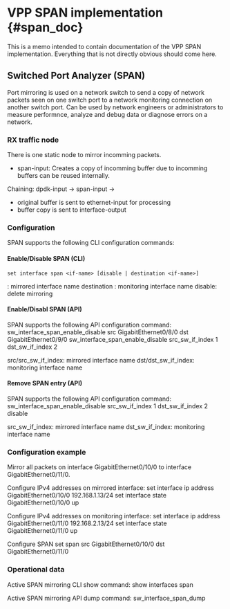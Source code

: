 # VPP SPAN implementation    {#span_doc}

This is a memo intended to contain documentation of the VPP SPAN implementation.
Everything that is not directly obvious should come here.


## Switched Port Analyzer (SPAN)
Port mirroring is used on a network switch to send a copy of network packets seen on one switch port to a network monitoring connection on another switch port.
Can be used by network engineers or administrators to measure performnce, analyze and debug data or diagnose errors on a network.

### RX traffic node
There is one static node to mirror incomming packets.
* span-input: Creates a copy of incomming buffer due to incomming buffers can be reused internally.

Chaining: dpdk-input -> span-input ->
* original buffer is sent to ethernet-input for processing
* buffer copy is sent to interface-output

### Configuration
SPAN supports the following CLI configuration commands:

#### Enable/Disable SPAN (CLI)
	set interface span <if-name> [disable | destination <if-name>]

<if-name>: mirrored interface name
destination <if-name>: monitoring interface name
disable: delete mirroring

#### Enable/Disabl SPAN (API)
SPAN supports the following API configuration command:
	sw_interface_span_enable_disable src GigabitEthernet0/8/0 dst GigabitEthernet0/9/0
	sw_interface_span_enable_disable src_sw_if_index 1 dst_sw_if_index 2

src/src_sw_if_index: mirrored interface name
dst/dst_sw_if_index: monitoring interface name

#### Remove SPAN entry (API)
SPAN supports the following API configuration command:
	sw_interface_span_enable_disable src_sw_if_index 1 dst_sw_if_index 2 disable

src_sw_if_index: mirrored interface name
dst_sw_if_index: monitoring interface name

### Configuration example

Mirror all packets on interface GigabitEthernet0/10/0 to interface GigabitEthernet0/11/0.

Configure IPv4 addresses on mirrored interface:
set interface ip address GigabitEthernet0/10/0 192.168.1.13/24
set interface state GigabitEthernet0/10/0 up

Configure IPv4 addresses on monitoring interface:
set interface ip address GigabitEthernet0/11/0 192.168.2.13/24
set interface state GigabitEthernet0/11/0 up

Configure SPAN
set span src GigabitEthernet0/10/0 dst GigabitEthernet0/11/0

### Operational data

Active SPAN mirroring CLI show command:
    show interfaces span

Active SPAN mirroring API dump command:
    sw_interface_span_dump
